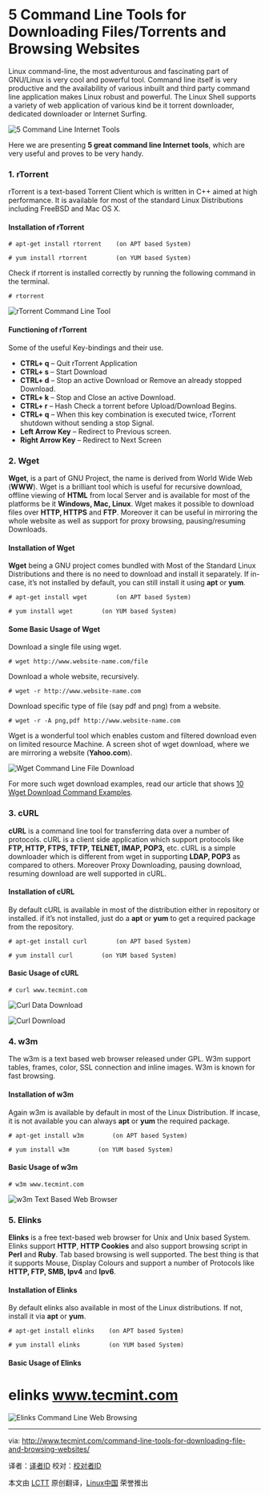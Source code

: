 5 Command Line Tools for Downloading Files/Torrents and Browsing Websites
================================================================================
Linux command-line, the most adventurous and fascinating part of GNU/Linux is very cool and powerful tool. Command line itself is very productive and the availability of various inbuilt and third party command line application makes Linux robust and powerful. The Linux Shell supports a variety of web application of various kind be it torrent downloader, dedicated downloader or Internet Surfing.

![5 Command Line Internet Tools](http://www.tecmint.com/wp-content/uploads/2014/02/Command-Line-Internet-Tools.jpg)

Here we are presenting **5 great command line Internet tools**, which are very useful and proves to be very handy.

### 1. rTorrent ###

rTorrent is a text­-based Torrent Client which is written in C++ aimed at high performance. It is available for most of the standard Linux Distributions including FreeBSD and Mac OS X.

#### Installation of rTorrent ####

    # apt­-get install rtorrent    (on APT based System)

    # yum install rtorrent        (on YUM based System)

Check if rtorrent is installed correctly by running the following command in the terminal.

    # rtorrent

![rTorrent Command Line Tool](http://www.tecmint.com/wp-content/uploads/2014/02/rTorrent.jpeg)

#### Functioning of rTorrent ####

Some of the useful Key-bindings and their use.

- **CTRL+ q** – Quit rTorrent Application
- **CTRL+ s** – Start Download
- **CTRL+ d** – Stop an active Download or Remove an already stopped Download.
- **CTRL+ k** – Stop and Close an active Download.
- **CTRL+ r** – Hash Check a torrent before Upload/Download Begins.
- **CTRL+ q** – When this key combination is executed twice, rTorrent shutdown without sending a stop Signal.
- **Left Arrow Key** – Redirect to Previous screen.
- **Right Arrow Key** – Redirect to Next Screen

### 2. Wget ###

**Wget**, is a part of GNU Project, the name is derived from World Wide Web (**WWW**). Wget is a brilliant tool which is useful for recursive download, offline viewing of **HTML** from local Server and is available for most of the platforms be it **Windows, Mac, Linux**. Wget makes it possible to download files over **HTTP, HTTPS** and **FTP**. Moreover it can be useful in mirroring the whole website as well as support for proxy browsing, pausing/resuming Downloads.

#### Installation of Wget ####

**Wget** being a GNU project comes bundled with Most of the Standard Linux Distributions and there is no need to download and install it separately. If in-case, it’s not installed by default, you can still install it using **apt** or **yum**.

    # apt­-get install wget        (on APT based System)

    # yum install wget        (on YUM based System)

#### Some Basic Usage of Wget ####

Download a single file using wget.

    # wget http://www.website-name.com/file

Download a whole website, recursively.

    # wget -r http://www.website-name.com

Download specific type of file (say pdf and png) from a website.

    # wget -r -A png,pdf http://www.website-name.com

Wget is a wonderful tool which enables custom and filtered download even on limited resource Machine. A screen shot of wget download, where we are mirroring a website (**Yahoo.com**).

![Wget Command Line File Download](http://www.tecmint.com/wp-content/uploads/2014/02/Wget.jpeg)

For more such wget download examples, read our article that shows [10 Wget Download Command Examples][1].

### 3. cURL ###

**cURL** is a command line tool for transferring data over a number of protocols. cURL is a client side application which support protocols like **FTP, HTTP, FTPS, TFTP, TELNET, IMAP, POP3,** etc. cURL is a simple downloader which is different from wget in supporting **LDAP, POP3** as compared to others. Moreover Proxy Downloading, pausing download, resuming download are well supported in cURL.

#### Installation of cURL ####

By default cURL is available in most of the distribution either in repository or installed. if it’s not installed, just do a **apt** or **yum** to get a required package from the repository.

    # apt­-get install curl        (on APT based System)

    # yum install curl        (on YUM based System)

#### Basic Usage of cURL ####

    # curl www.tecmint.com

![Curl Data Download](http://www.tecmint.com/wp-content/uploads/2014/02/Curl.jpeg)

![Curl Download](http://www.tecmint.com/wp-content/uploads/2014/02/Curl-2.jpeg)

### 4. w3m ###

The w3m is a text based web browser released under GPL. W3m support tables, frames, color, SSL connection and inline images. W3m is known for fast browsing.

#### Installation of w3m ####

Again w3m is available by default in most of the Linux Distribution. If incase, it is not available you can always **apt** or **yum** the required package.

    # apt­-get install w3m        (on APT based System)

    # yum install w3m        (on YUM based System)

#### Basic Usage of w3m ####

    # w3m www.tecmint.com

![w3m Text Based Web Browser](http://www.tecmint.com/wp-content/uploads/2014/02/w3m.jpeg)

### 5. Elinks ###

**Elinks** is a free text-based web browser for Unix and Unix based System. Elinks support **HTTP**, **HTTP Cookies** and also support browsing script in **Perl** and **Ruby**. Tab based browsing is well supported. The best thing is that it supports Mouse, Display Colours and support a number of Protocols like **HTTP, FTP, SMB, Ipv4** and **Ipv6**.

#### Installation of Elinks ####

By default elinks also available in most of the Linux distributions. If not, install it via **apt** or **yum**.

    # apt­-get install elinks    (on APT based System)

    # yum install elinks        (on YUM based System)

#### Basic Usage of Elinks ####

# elinks www.tecmint.com

![Elinks Command Line Web Browsing](http://www.tecmint.com/wp-content/uploads/2014/02/Elinks.jpeg)

--------------------------------------------------------------------------------

via: http://www.tecmint.com/command-line-tools-for-downloading-file-and-browsing-websites/

译者：[译者ID](https://github.com/译者ID) 校对：[校对者ID](https://github.com/校对者ID)

本文由 [LCTT](https://github.com/LCTT/TranslateProject) 原创翻译，[Linux中国](http://linux.cn/) 荣誉推出

[1]:http://www.tecmint.com/10-wget-command-examples-in-linux/